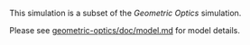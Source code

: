 This simulation is a subset of the _Geometric Optics_ simulation.

Please see [geometric-optics/doc/model.md](https://github.com/phetsims/geometric-optics/blob/master/doc/model.md) for model details.

